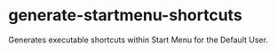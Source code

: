 # generate-startmenu-shortcuts
Generates executable shortcuts within Start Menu for the Default User.
